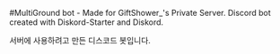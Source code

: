 #MultiGround bot - Made for GiftShower_'s Private Server.
Discord bot created with Diskord-Starter and Diskord.

서버에 사용하려고 만든 디스코드 봇입니다.

